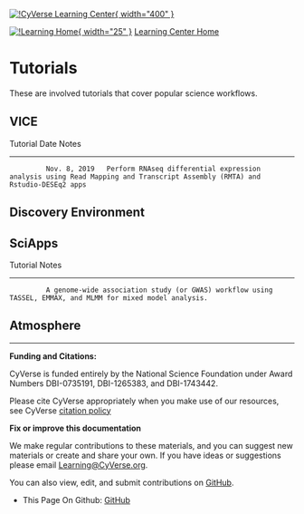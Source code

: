[![!CyVerse Learning Center](https://github.com/tyson-swetnam/learning-materials-home-mkdocs/raw/main/assets/cyverse_cmyk.png "CyVerse Learning Center"){ width="400" }](https://learning.cyverse.org)

[![!Learning Home](https://github.com/tyson-swetnam/learning-materials-home-mkdocs/raw/main/assets/homeicon.png "Home"){ width="25" }](https://learning.cyverse.org) [Learning Center Home](http://learning.cyverse.org/)

# Tutorials

These are involved tutorials that cover popular science workflows.

## VICE

  Tutorial   Date           Notes
  ---------- -------------- ---------------------------------------------------------------------------------------------------------------------------
             Nov. 8, 2019   Perform RNAseq differential expression analysis using Read Mapping and Transcript Assembly (RMTA) and Rstudio-DESEq2 apps

## Discovery Environment

## SciApps

  Tutorial   Notes
  ---------- ------------------------------------------------------------------------------------------------------------
             A genome-wide association study (or GWAS) workflow using TASSEL, EMMAX, and MLMM for mixed model analysis.

## Atmosphere

------------------------------------------------------------------------

**Funding and Citations:**

CyVerse is funded entirely by the National Science Foundation under
Award Numbers DBI-0735191, DBI-1265383, and DBI-1743442.

Please cite CyVerse appropriately when you make use of our resources,
see CyVerse [citation policy](http://www.cyverse.org/acknowledge-cite-cyverse)

**Fix or improve this documentation**

We make regular contributions to these materials, and you can suggest
new materials or create and share your own. If you have ideas or
suggestions please email [Learning@CyVerse.org](Learning@cyverse.org). 

You can also view, edit, and submit contributions on [GitHub](https://github.com/cyverse-learning-materials).

- This Page On Github: [GitHub](https://github.com/cyverse-learning-materials/learning-materials-home)
